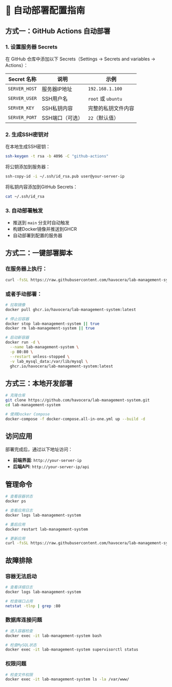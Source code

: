 # 🚀 自动部署配置指南

## 方式一：GitHub Actions 自动部署

### 1. 设置服务器 Secrets

在 GitHub 仓库中添加以下 Secrets（Settings → Secrets and variables → Actions）：

| Secret 名称 | 说明 | 示例 |
|------------|------|------|
| `SERVER_HOST` | 服务器IP地址 | `192.168.1.100` |
| `SERVER_USER` | SSH用户名 | `root` 或 `ubuntu` |
| `SERVER_KEY` | SSH私钥内容 | 完整的私钥文件内容 |
| `SERVER_PORT` | SSH端口（可选） | `22`（默认值） |

### 2. 生成SSH密钥对

在本地生成SSH密钥：
```bash
ssh-keygen -t rsa -b 4096 -C "github-actions"
```

将公钥添加到服务器：
```bash
ssh-copy-id -i ~/.ssh/id_rsa.pub user@your-server-ip
```

将私钥内容添加到GitHub Secrets：
```bash
cat ~/.ssh/id_rsa
```

### 3. 自动部署触发

- 推送到 `main` 分支时自动触发
- 构建Docker镜像并推送到GHCR
- 自动部署到配置的服务器

## 方式二：一键部署脚本

### 在服务器上执行：

```bash
curl -fsSL https://raw.githubusercontent.com/havocera/lab-management-system/main/deploy-quick.sh | bash
```

### 或者手动部署：

```bash
# 拉取镜像
docker pull ghcr.io/havocera/lab-management-system:latest

# 停止旧容器
docker stop lab-management-system || true
docker rm lab-management-system || true

# 启动新容器
docker run -d \
  --name lab-management-system \
  -p 80:80 \
  --restart unless-stopped \
  -v lab_mysql_data:/var/lib/mysql \
  ghcr.io/havocera/lab-management-system:latest
```

## 方式三：本地开发部署

```bash
# 克隆仓库
git clone https://github.com/havocera/lab-management-system.git
cd lab-management-system

# 使用Docker Compose
docker-compose -f docker-compose.all-in-one.yml up --build -d
```

## 访问应用

部署完成后，通过以下地址访问：

- **前端界面**: `http://your-server-ip`
- **后端API**: `http://your-server-ip/api`

## 管理命令

```bash
# 查看容器状态
docker ps

# 查看应用日志
docker logs lab-management-system

# 重启应用
docker restart lab-management-system

# 更新应用
curl -fsSL https://raw.githubusercontent.com/havocera/lab-management-system/main/deploy-quick.sh | bash
```

## 故障排除

### 容器无法启动
```bash
# 查看详细日志
docker logs lab-management-system

# 检查端口占用
netstat -tlnp | grep :80
```

### 数据库连接问题
```bash
# 进入容器检查
docker exec -it lab-management-system bash

# 检查MySQL状态
docker exec -it lab-management-system supervisorctl status
```

### 权限问题
```bash
# 检查文件权限
docker exec -it lab-management-system ls -la /var/www/
```
